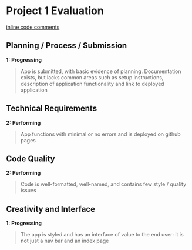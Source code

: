 # Project 1 Evaluation
[inline code comments]()
## Planning / Process / Submission
**1: Progressing**
>App is submitted, with basic evidence of planning. Documentation exists, but lacks common areas such as setup instructions, description of application functionality and link to deployed application

## Technical Requirements
**2: Performing**
>App functions with minimal or no errors and is deployed on github pages

## Code Quality
**2: Performing**
>Code is well-formatted, well-named, and contains few style / quality issues

## Creativity and Interface
**1: Progressing**
>The app is styled and has an interface of value to the end user: it is not just a nav bar and an index page
